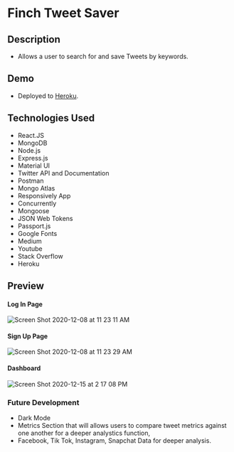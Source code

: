 # Finch Tweet Saver

## Description

- Allows a user to search for and save Tweets by keywords.

## Demo

- Deployed to [Heroku](https://agile-fjord-87962.herokuapp.com/).

## Technologies Used

- React.JS
- MongoDB
- Node.js
- Express.js
- Material UI
- Twitter API and Documentation
- Postman
- Mongo Atlas
- Responsively App
- Concurrently
- Mongoose
- JSON Web Tokens
- Passport.js
- Google Fonts
- Medium
- Youtube
- Stack Overflow
- Heroku

## Preview

#### Log In Page

![Screen Shot 2020-12-08 at 11 23 11 AM](https://user-images.githubusercontent.com/60044459/101519285-a1ce1c00-3948-11eb-85a7-9904e83415b4.png)

#### Sign Up Page

![Screen Shot 2020-12-08 at 11 23 29 AM](https://user-images.githubusercontent.com/60044459/101519338-af83a180-3948-11eb-84dc-b28496d3577c.png)

#### Dashboard

![Screen Shot 2020-12-15 at 2 17 08 PM](https://user-images.githubusercontent.com/60044459/102268064-68655580-3ee0-11eb-903a-459dbbd7ff4e.png)

### Future Development

- Dark Mode
- Metrics Section that will allows users to compare tweet metrics against one another for a deeper analystics function,
- Facebook, Tik Tok, Instagram, Snapchat Data for deeper analysis.
